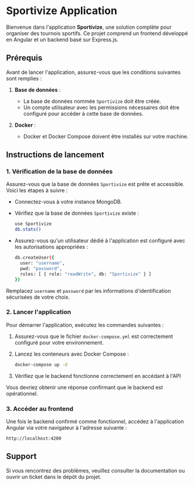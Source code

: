 # Sportivize Application

Bienvenue dans l'application **Sportivize**, une solution complète pour organiser des tournois sportifs. Ce projet comprend un frontend développé en Angular et un backend basé sur Express.js.

## Prérequis

Avant de lancer l'application, assurez-vous que les conditions suivantes sont remplies :

1. **Base de données** :
   - La base de données nommée `Sportivize` doit être créée.
   - Un compte utilisateur avec les permissions nécessaires doit être configuré pour accéder à cette base de données.

2. **Docker** :
   - Docker et Docker Compose doivent être installés sur votre machine.

## Instructions de lancement

### 1. Vérification de la base de données

Assurez-vous que la base de données `Sportivize` est prête et accessible. Voici les étapes à suivre :

- Connectez-vous à votre instance MongoDB.
- Vérifiez que la base de données `Sportivize` existe :

  ```bash
  use Sportivize
  db.stats()
  ```

- Assurez-vous qu'un utilisateur dédié à l'application est configuré avec les autorisations appropriées :

  ```bash
  db.createUser({
    user: "username",
    pwd: "password",
    roles: [ { role: "readWrite", db: "Sportivize" } ]
  })
  ```

Remplacez `username` et `password` par les informations d'identification sécurisées de votre choix.

### 2. Lancer l'application

Pour démarrer l'application, exécutez les commandes suivantes :

1. Assurez-vous que le fichier `docker-compose.yml` est correctement configuré pour votre environnement.

2. Lancez les conteneurs avec Docker Compose :

   ```bash
   docker-compose up -d
   ```

3. Vérifiez que le backend fonctionne correctement en accédant à l'API 

Vous devriez obtenir une réponse confirmant que le backend est opérationnel.

### 3. Accéder au frontend

Une fois le backend confirmé comme fonctionnel, accédez à l'application Angular via votre navigateur à l'adresse suivante :

```
http://localhost:4200
```

## Support

Si vous rencontrez des problèmes, veuillez consulter la documentation ou ouvrir un ticket dans le dépôt du projet.